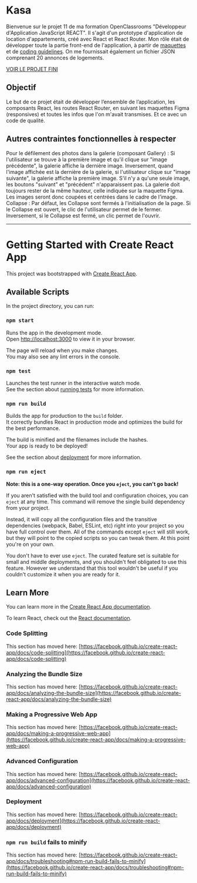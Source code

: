 # Kasa
Bienvenue sur le projet 11 de ma formation OpenClassrooms "Développeur d'Application JavaScript REACT". Il s'agit d'un prototype d'application de location d'appartements, créé avec React et React Router. Mon rôle était de développer toute la partie front-end de l'application, à partir de [maquettes](https://www.figma.com/file/bAnXDNqRKCRRP8mY2gcb5p/UI-Design-Kasa-FR?node-id=4%3A1) et de [coding guidelines](https://course.oc-static.com/projects/Front-End+V2/P9+React+1/Coding+guidelines+Kasa+FR.pdf). On me fournissait également un fichier JSON comprenant 20 annonces de logements.

[VOIR LE PROJET FINI](https://morel-adeline-kasa.herokuapp.com/)

## Objectif
Le but de ce projet était de développer l’ensemble de l’application, les composants React, les routes React Router, en suivant les maquettes Figma (responsives) et toutes les infos que l'on m'avait transmises. Et ce avec un code de qualité.

## Autres contraintes fonctionnelles à respecter
Pour le défilement des photos dans la galerie (composant Gallery) :
Si l'utilisateur se trouve à la première image et qu'il clique sur "image précédente", la galerie affiche la dernière image. 
Inversement, quand l'image affichée est la dernière de la galerie, si l'utilisateur clique sur "image suivante", la galerie affiche la première image. 
S'il n'y a qu'une seule image, les boutons "suivant" et "précédent" n'apparaissent pas.
La galerie doit toujours rester de la même hauteur, celle indiquée sur la maquette Figma. Les images seront donc coupées et centrées dans le cadre de l’image.
Collapse : Par défaut, les Collapse sont fermés à l'initialisation de la page. 
Si le Collapse est ouvert, le clic de l'utilisateur permet de le fermer.
Inversement, si le Collapse est fermé, un clic permet de l'ouvrir.

***

# Getting Started with Create React App

This project was bootstrapped with [Create React App](https://github.com/facebook/create-react-app).

## Available Scripts

In the project directory, you can run:

### `npm start`

Runs the app in the development mode.\
Open [http://localhost:3000](http://localhost:3000) to view it in your browser.

The page will reload when you make changes.\
You may also see any lint errors in the console.

### `npm test`

Launches the test runner in the interactive watch mode.\
See the section about [running tests](https://facebook.github.io/create-react-app/docs/running-tests) for more information.

### `npm run build`

Builds the app for production to the `build` folder.\
It correctly bundles React in production mode and optimizes the build for the best performance.

The build is minified and the filenames include the hashes.\
Your app is ready to be deployed!

See the section about [deployment](https://facebook.github.io/create-react-app/docs/deployment) for more information.

### `npm run eject`

**Note: this is a one-way operation. Once you `eject`, you can't go back!**

If you aren't satisfied with the build tool and configuration choices, you can `eject` at any time. This command will remove the single build dependency from your project.

Instead, it will copy all the configuration files and the transitive dependencies (webpack, Babel, ESLint, etc) right into your project so you have full control over them. All of the commands except `eject` will still work, but they will point to the copied scripts so you can tweak them. At this point you're on your own.

You don't have to ever use `eject`. The curated feature set is suitable for small and middle deployments, and you shouldn't feel obligated to use this feature. However we understand that this tool wouldn't be useful if you couldn't customize it when you are ready for it.

## Learn More

You can learn more in the [Create React App documentation](https://facebook.github.io/create-react-app/docs/getting-started).

To learn React, check out the [React documentation](https://reactjs.org/).

### Code Splitting

This section has moved here: [https://facebook.github.io/create-react-app/docs/code-splitting](https://facebook.github.io/create-react-app/docs/code-splitting)

### Analyzing the Bundle Size

This section has moved here: [https://facebook.github.io/create-react-app/docs/analyzing-the-bundle-size](https://facebook.github.io/create-react-app/docs/analyzing-the-bundle-size)

### Making a Progressive Web App

This section has moved here: [https://facebook.github.io/create-react-app/docs/making-a-progressive-web-app](https://facebook.github.io/create-react-app/docs/making-a-progressive-web-app)

### Advanced Configuration

This section has moved here: [https://facebook.github.io/create-react-app/docs/advanced-configuration](https://facebook.github.io/create-react-app/docs/advanced-configuration)

### Deployment

This section has moved here: [https://facebook.github.io/create-react-app/docs/deployment](https://facebook.github.io/create-react-app/docs/deployment)

### `npm run build` fails to minify

This section has moved here: [https://facebook.github.io/create-react-app/docs/troubleshooting#npm-run-build-fails-to-minify](https://facebook.github.io/create-react-app/docs/troubleshooting#npm-run-build-fails-to-minify)
